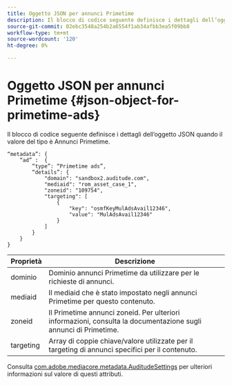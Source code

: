 ```yaml
---
title: Oggetto JSON per annunci Primetime
description: Il blocco di codice seguente definisce i dettagli dell’oggetto JSON quando il valore del tipo è Annunci Primetime.
source-git-commit: 02ebc3548a254b2a6554f1ab34afbb3ea5f09bb8
workflow-type: tm+mt
source-wordcount: '120'
ht-degree: 0%

---
```


# Oggetto JSON per annunci Primetime {#json-object-for-primetime-ads}

Il blocco di codice seguente definisce i dettagli dell’oggetto JSON quando il valore del tipo è Annunci Primetime.

```
“metadata”: {
    “ad” :  {
        “type”: “Primetime ads”,
        “details”: {
            "domain": "sandbox2.auditude.com",
            "mediaid": "rom_asset_case_1",
            "zoneid": "109754",
            "targeting": [
                {
                    "key": "osmfKeyMulAdsAvail12346",
                    "value": "MulAdsAvail12346"
                }
            ]
        }
    }
}
```

| Proprietà | Descrizione |
|---|---|
| dominio | Dominio annunci Primetime da utilizzare per le richieste di annunci. |
| mediaid | Il mediaid che è stato impostato negli annunci Primetime per questo contenuto. |
| zoneid | Il Primetime annunci zoneid. Per ulteriori informazioni, consulta la documentazione sugli annunci di Primetime. |
| targeting | Array di coppie chiave/valore utilizzate per il targeting di annunci specifici per il contenuto. |

Consulta [com.adobe.mediacore.metadata.AuditudeSettings](https://help.adobe.com/en_US/primetime/api/psdk/javadoc/com/adobe/mediacore/metadata/AuditudeSettings.html) per ulteriori informazioni sul valore di questi attributi.
